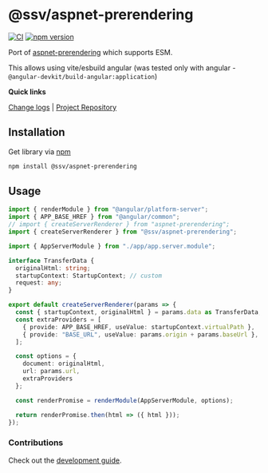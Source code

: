 [projectUri]: https://github.com/sketch7/aspnet-prerendering
[changeLog]: ./CHANGELOG.md
[developmentWorkflowWiki]: ./docs/DEVELOPMENT-WORKFLOW.md
[apiWiki]: ./docs/API.md

[npm]: https://www.npmjs.com/package/@ssv/aspnet-prerendering

# @ssv/aspnet-prerendering
[![CI](https://github.com/sketch7/aspnet-prerendering/actions/workflows/ci.yml/badge.svg)](https://github.com/sketch7/aspnet-prerendering/actions/workflows/ci.yml)
[![npm version](https://badge.fury.io/js/%40ssv%2Faspnet-prerendering.svg)](https://badge.fury.io/js/%40ssv%2Faspnet-prerendering)

Port of [aspnet-prerendering](https://github.com/aspnet/JavaScriptServices/blob/master/src/Microsoft.AspNetCore.SpaServices/npm/aspnet-prerendering/package.json) which supports ESM.

This allows using vite/esbuild angular (was tested only with angular - `@angular-devkit/build-angular:application`)


**Quick links**

[Change logs][changeLog] | [Project Repository][projectUri]

## Installation

Get library via [npm]

```bash
npm install @ssv/aspnet-prerendering
```


## Usage

```ts
import { renderModule } from "@angular/platform-server";
import { APP_BASE_HREF } from "@angular/common";
// import { createServerRenderer } from "aspnet-prerendering";
import { createServerRenderer } from "@ssv/aspnet-prerendering";

import { AppServerModule } from "./app/app.server.module";

interface TransferData {
  originalHtml: string;
  startupContext: StartupContext; // custom
  request: any;
}

export default createServerRenderer(params => {
  const { startupContext, originalHtml } = params.data as TransferData;
  const extraProviders = [
    { provide: APP_BASE_HREF, useValue: startupContext.virtualPath },
    { provide: "BASE_URL", useValue: params.origin + params.baseUrl },
  ];

  const options = {
    document: originalHtml,
    url: params.url,
    extraProviders
  };

  const renderPromise = renderModule(AppServerModule, options);

  return renderPromise.then(html => ({ html }));
});
```


### Contributions

Check out the [development guide][developmentWorkflowWiki].
